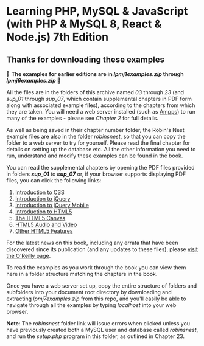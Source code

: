 <h1>Learning PHP, MySQL & JavaScript (with PHP &amp; MySQL 8, React &amp; Node.js) 7th Edition</h1>

<h2>Thanks for downloading these examples</h2>

🔴 <b>The examples for earlier editions are in <i>lpmj1examples.zip</i> through <i>lpmj6examples.zip</i> 🔴

</b><p>All the files are in the folders of this archive named <i>03</i> through <i>23</i> (and <i>sup_01</i> through <i>sup_07</i>, which contain supplemental chapters in PDF form along with associated example files), according to the chapters from which they are taken. You will need a web server installed (such as <a href='http://ampps.com/'>Ampps</a>) to run many of the examples - please see <i>Chapter 2</i> for full details.</p>

<p>As well as being saved in their chapter number folder, the Robin's Nest example files are also in the folder <i>robinsnest</i>, so that you can copy the folder to a web server to try for yourself. Please read the final chapter for details on setting up the database etc. All the other information you need to run, understand and modify these examples can be found in the book.</p>

<p>You can read the supplemental chapters by opening the PDF files provided in folders <i><b>sup_01</b></i> to <i><b>sup_07</b></i> or, if your browser supports displaying PDF files, you can click the following links:</p>
    
<ol>
  <li><a href='sup_01/Sup_01 - Introduction to CSS.pdf'>          Introduction to CSS</a></li>
  <li><a href='sup_02/Sup_02 - Introduction to jQuery.pdf'>       Introduction to jQuery</a></li>
  <li><a href='sup_03/Sup_03 - Introduction to jQuery Mobile.pdf'>Introduction to jQuery Mobile</a></li>
  <li><a href='sup_04/Sup_04 - Introduction to HTML5.pdf'>        Introduction to HTML5</a></li>
  <li><a href='sup_05/Sup_05 - The HTML5 Canvas.pdf'>             The HTML5 Canvas</a></li>
  <li><a href='sup_06/Sup_06 - HTML5 Audio and Video.pdf'>        HTML5 Audio and Video</a></li>
  <li><a href='sup_07/Sup_07 - Other HTML5 Features.pdf'>         Other HTML5 Features</a></li>
</ol>

<p>For the latest news on this book, including any errata that have been discovered since its publication (and any updates to these files), please <a href='https://oreil.ly/learning-php-mysql-js-7e'>visit the O'Reilly page</a>.

<p>To read the examples as you work through the book you can view them here in a folder structure matching the chapters in the book.</p>

<p>Once you have a web server set up, copy the entire structure of folders and subfolders into your document root directory by downloading and extracting <i>lpmj7examples.zip</i> from this repo, and you'll easily be able to navigate through all the examples by typing <i>localhost</i> into your web browser.
    
<p><b>Note</b>: The <i>robinsnest</i> folder link will issue errors when clicked unless you have previously created both a MySQL user and database called <i>robinsnest</i>, and run the <i>setup.php</i> program in this folder, as outlined in Chapter 23.</p>

